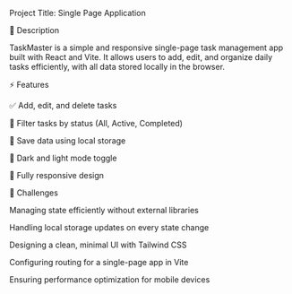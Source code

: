 Project Title: Single Page Application

📝 Description

  TaskMaster is a simple and responsive single-page task management app built with React and Vite.
It allows users to add, edit, and organize daily tasks efficiently, with all data stored locally in the browser.

⚡ Features

✅ Add, edit, and delete tasks

🎯 Filter tasks by status (All, Active, Completed)

💾 Save data using local storage

🌙 Dark and light mode toggle

📱 Fully responsive design

🚧 Challenges

Managing state efficiently without external libraries

Handling local storage updates on every state change

Designing a clean, minimal UI with Tailwind CSS

Configuring routing for a single-page app in Vite

Ensuring performance optimization for mobile devices
